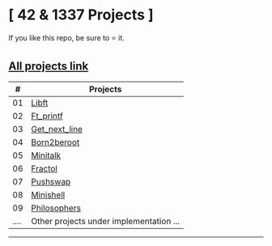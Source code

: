 # [ 42 & 1337 Projects ]

If you like this repo, be sure to ⭐ it.

## [All projects link](https://github.com/achnouri) 



|  #   | Projects                                                                                                                                   |
| ---  | -------------------------------------------------------------------------------------------------------------------------------------------|
|  01   | [Libft](https://github.com/achnouri/libft)                                                                                                | 
|  02   | [Ft_printf](https://github.com/achnouri/ft_printf)                                                                                        | 
|  03   | [Get_next_line](https://github.com/achnouri/get_next_line)                                                                                | 
|  04   | [Born2beroot](https://github.com/achnouri/Born2beroot)                                                                                    |
|  05   | [Minitalk](https://github.com/achnouri/Minitalk)                                                                                          |
|  06   | [Fractol](https://github.com/achnouri/Fractol)                                                                                            | 
|  07   | [Pushswap](https://github.com/achnouri/Push_swap)       
|  08   | [Minishell](https://github.com/achnouri/minishell-master)
|  09   | [Philosophers](https://github.com/achnouri/Philosophers)
| ....  | Other projects under implementation ...                                                                                                   |
<hr>
